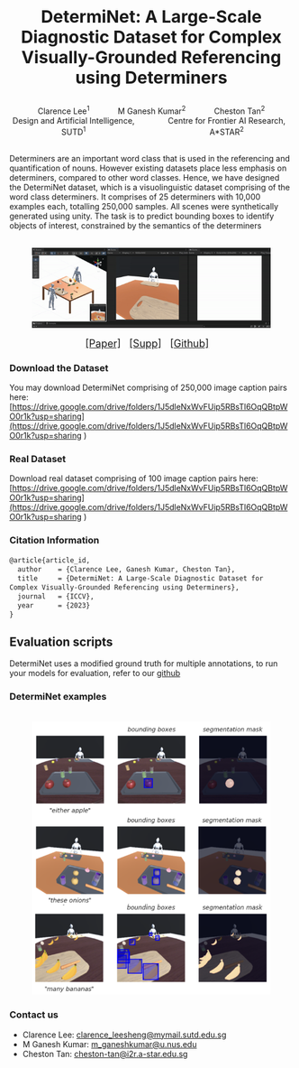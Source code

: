 
<p align="center" style="font-size:30px; font-weight:bold"> 
DetermiNet: A Large-Scale Diagnostic Dataset for Complex Visually-Grounded Referencing using Determiners
</p>

<div align="center" style="display:flex; justify-content: space-evenly">
   <div>Clarence Lee<sup>1</sup></div>
   <div>M Ganesh Kumar<sup>2</sup></div>
   <div>Cheston Tan<sup>2</sup></div>
</div>

<div align="center" style="display:flex; justify-content:center">
   <div style="margin-right:20px">Design and Artificial Intelligence, SUTD<sup>1</sup></div>
   <div style="margin-left:20px">Centre for Frontier AI Research, A*STAR<sup>2</sup></div>
   <!-- <div>m_ganeshkumar@u.nus.edu</div>
   <div>cheston-tan@i2r.a-star.edu.sg</div> -->
</div>



<br> 

Determiners are an important word class that is used in the referencing and quantification of nouns. However existing datasets place less emphasis on determiners, compared to other word classes. Hence, we have designed the DetermiNet dataset, which is a visuolinguistic dataset comprising of the word class determiners. It comprises of 25 determiners with 10,000 examples each, totalling 250,000 samples. All scenes were synthetically generated using unity. The task is to predict bounding boxes to identify objects of interest, constrained by the semantics of the determiners   

<div align="center">
  <figure>
    <br>
    <img src="./assets/generate_scene.gif" width=1000px/>
  </figure>
</div>

<div align="center" style="font-size:18px; display:flex; justify-content: center">
<a href="test" style="margin-right:15px; margin-left:-15px">[Paper]</a>
<a href="test" style="margin-right:15px">[Supp]</a>
<a href="https://github.com/clarence-lee-sheng/DetermiNet">[Github]</a>
</div>


### Download the Dataset 
You may download DetermiNet comprising of 250,000 image caption pairs here: 
[https://drive.google.com/drive/folders/1J5dleNxWvFUip5RBsTl6OqQBtpWO0r1k?usp=sharing](https://drive.google.com/drive/folders/1J5dleNxWvFUip5RBsTl6OqQBtpWO0r1k?usp=sharing )

### Real Dataset 
Download real dataset comprising of 100 image caption pairs here: [https://drive.google.com/drive/folders/1J5dleNxWvFUip5RBsTl6OqQBtpWO0r1k?usp=sharing](https://drive.google.com/drive/folders/1J5dleNxWvFUip5RBsTl6OqQBtpWO0r1k?usp=sharing )


### Citation Information
```
@article{article_id,
  author    = {Clarence Lee, Ganesh Kumar, Cheston Tan},
  title     = {DetermiNet: A Large-Scale Diagnostic Dataset for Complex Visually-Grounded Referencing using Determiners},
  journal   = {ICCV},
  year      = {2023}
}
```

## Evaluation scripts 
DetermiNet uses a modified ground truth for multiple annotations, to run your models for evaluation, refer to our [github](https://github.com/clarence-lee-sheng/DetermiNet)


### DetermiNet examples

<div align="center">
  <figure>
    <br>
    <img src="./assets/cover.png" width=530px/>
  </figure>
</div>

### Contact us
- Clarence Lee: [clarence_leesheng@mymail.sutd.edu.sg]()
- M Ganesh Kumar: [m_ganeshkumar@u.nus.edu]()
- Cheston Tan: [cheston-tan@i2r.a-star.edu.sg]()





<!-- If the dataset has a [DOI](https://www.doi.org/), please provide it here. -->